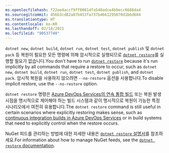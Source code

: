 ```yaml
---
ms.openlocfilehash: f22ee4accf9ff00814fa540adce4b9ecc6686da4
ms.sourcegitcommit: 456b3cd82a87b453fa737b4661295070d1b6d684
ms.translationtype: HT
ms.contentlocale: ko-KR
ms.lasthandoff: 02/18/2021
ms.locfileid: "90537740"
---
```

<span data-ttu-id="73241-101">`dotnet new`, `dotnet build`, `dotnet run`, `dotnet test`, `dotnet publish` 및 `dotnet pack` 등 복원이 필요한 모든 명령에 의해 암시적으로 실행되므로 [`dotnet restore`](~/docs/core/tools/dotnet-restore.md)를 실행할 필요가 없습니다.</span><span class="sxs-lookup"><span data-stu-id="73241-101">You don't have to run [`dotnet restore`](~/docs/core/tools/dotnet-restore.md) because it's run implicitly by all commands that require a restore to occur, such as `dotnet new`, `dotnet build`, `dotnet run`, `dotnet test`, `dotnet publish`, and `dotnet pack`.</span></span> <span data-ttu-id="73241-102">암시적 복원을 사용하지 않으려면 `--no-restore` 옵션을 사용합니다.</span><span class="sxs-lookup"><span data-stu-id="73241-102">To disable implicit restore, use the `--no-restore` option.</span></span>

<span data-ttu-id="73241-103">`dotnet restore` 명령은 [Azure DevOps Services의 연속 통합 빌드](/azure/devops/build-release/apps/aspnet/build-aspnet-core) 또는 복원 발생 시점을 명시적으로 제어해야 하는 빌드 시스템과 같이 명시적으로 복원이 가능한 특정 시나리오에서 여전히 유용합니다.</span><span class="sxs-lookup"><span data-stu-id="73241-103">The `dotnet restore` command is still useful in certain scenarios where explicitly restoring makes sense, such as [continuous integration builds in Azure DevOps Services](/azure/devops/build-release/apps/aspnet/build-aspnet-core) or in build systems that need to explicitly control when the restore occurs.</span></span>

<span data-ttu-id="73241-104">NuGet 피드를 관리하는 방법에 대한 자세한 내용은 [`dotnet restore` 설명서](../docs/core/tools/dotnet-restore.md)를 참조하세요.</span><span class="sxs-lookup"><span data-stu-id="73241-104">For information about how to manage NuGet feeds, see the [`dotnet restore` documentation](../docs/core/tools/dotnet-restore.md).</span></span>
